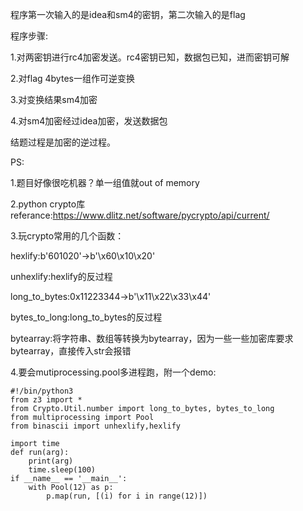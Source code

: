 程序第一次输入的是idea和sm4的密钥，第二次输入的是flag  

程序步骤:  

1.对两密钥进行rc4加密发送。rc4密钥已知，数据包已知，进而密钥可解  

2.对flag 4bytes一组作可逆变换  

3.对变换结果sm4加密  

4.对sm4加密经过idea加密，发送数据包  

结题过程是加密的逆过程。

PS:  

1.题目好像很吃机器？单一组值就out of memory  

2.python crypto库referance:https://www.dlitz.net/software/pycrypto/api/current/  

3.玩crypto常用的几个函数：  

hexlify:b'601020'->b'\x60\x10\x20'  

unhexlify:hexlify的反过程  

long_to_bytes:0x11223344->b'\x11\x22\x33\x44'  

bytes_to_long:long_to_bytes的反过程  

bytearray:将字符串、数组等转换为bytearray，因为一些一些加密库要求bytearray，直接传入str会报错  

4.要会mutiprocessing.pool多进程跑，附一个demo:  

```python3
#!/bin/python3
from z3 import *
from Crypto.Util.number import long_to_bytes, bytes_to_long
from multiprocessing import Pool
from binascii import unhexlify,hexlify

import time
def run(arg):
    print(arg)
    time.sleep(100)
if __name__ == '__main__':
    with Pool(12) as p:
        p.map(run, [(i) for i in range(12)])

```